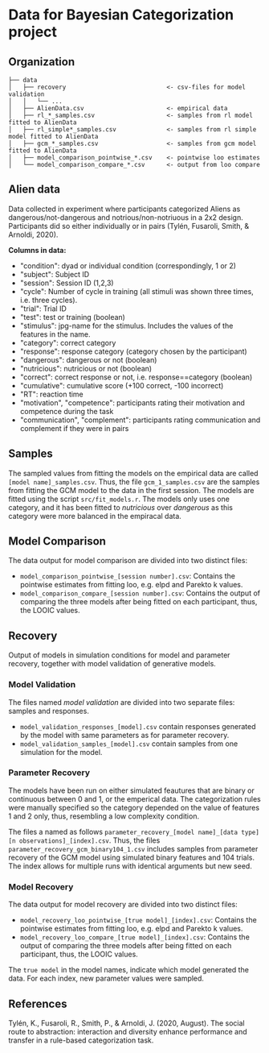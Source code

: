 # Data for Bayesian Categorization project

## Organization
````
├── data 
│   ├── recovery                            <- csv-files for model validation
│   │   └── ...
│   ├── AlienData.csv                       <- empirical data
│   ├── rl_*_samples.csv                    <- samples from rl model fitted to AlienData
│   ├── rl_simple*_samples.csv              <- samples from rl simple model fitted to AlienData
│   ├── gcm_*_samples.csv                   <- samples from gcm model fitted to AlienData
│   ├── model_comparison_pointwise_*.csv    <- pointwise loo estimates
│   └── model_comparison_compare_*.csv      <- output from loo compare
````

## Alien data
Data collected in experiment where participants categorized Aliens as dangerous/not-dangerous and notrious/non-notriuous in a 2x2 design. Participants did so either individually or in pairs (Tylén, Fusaroli, Smith, & Arnoldi, 2020). 

**Columns in data:**
- "condition": dyad or individual condition (correspondingly, 1 or 2)
- "subject": Subject ID
- "session": Session ID (1,2,3)
- "cycle": Number of cycle in training (all stimuli was shown three times, i.e. three cycles).
- "trial": Trial ID
- "test": test or training (boolean)
- "stimulus": jpg-name for the stimulus. Includes the values of the features in the name.
- "category": correct category
- "response": response category (category chosen by the participant)
- "dangerous": dangerous or not (boolean)
- "nutricious": nutricious or not (boolean)
- "correct": correct response or not, i.e. response==category (boolean)
- "cumulative": cumulative score (+100 correct, -100 incorrect)
- "RT": reaction time
- "motivation", "competence": participants rating their motivation and competence during the task
- "communication", "complement": participants rating communication and complement if they were in pairs

## Samples
The sampled values from fitting the models on the empirical data are called ```[model name]_samples.csv```. Thus, the file ```gcm_1_samples.csv``` are the samples from fitting the GCM model to the data in the first session. The models are fitted using the script ``src/fit_models.r``. The models only uses one category, and it has been fitted to *nutricious* over *dangerous* as this category were more balanced in the empiracal data.

## Model Comparison
The data output for model comparison are divided into two distinct files: 
- ```model_comparison_pointwise_[session number].csv```: Contains the pointwise estimates from fitting loo, e.g. elpd and Parekto k values.
- ```model_comparison_compare_[session number].csv```: Contains the output of comparing the three models after being fitted on each participant, thus, the LOOIC values.

## Recovery
Output of models in simulation conditions for model and parameter recovery, together with model validation of generative models.

### Model Validation
The files named *model validation* are divided into two separate files: samples and responses. 

- ``model_validation_responses_[model].csv`` contain responses generated by the model with same parameters as for parameter recovery.
- ``model_validation_samples_[model].csv`` contain samples from one simulation for the model.



### Parameter Recovery
The models have been run on either simulated feautures that are binary or continuous between 0 and 1, or the emperical data. The categorization rules were manually specified so the category depended on the value of features 1 and 2 only, thus, resembling a low complexity condition.

The files a named as follows ``parameter_recovery_[model name]_[data type][n observations]_[index].csv``. Thus, the files ``parameter_recovery_gcm_binary104_1.csv`` includes samples from parameter recovery of the GCM model using simulated binary features and 104 trials. The index allows for multiple runs with identical arguments but new seed.

### Model Recovery
The data output for model recovery are divided into two distinct files: 
- ```model_recovery_loo_pointwise_[true model]_[index].csv```: Contains the pointwise estimates from fitting loo, e.g. elpd and Parekto k values.
- ```model_recovery_loo_compare_[true model]_[index].csv```: Contains the output of comparing the three models after being fitted on each participant, thus, the LOOIC values.

The ``true model`` in the model names, indicate which model generated the data. For each index, new parameter values were sampled.


## References
Tylén, K., Fusaroli, R., Smith, P., & Arnoldi, J. (2020, August). The social route to abstraction: interaction and diversity enhance performance and transfer in a rule-based categorization task.